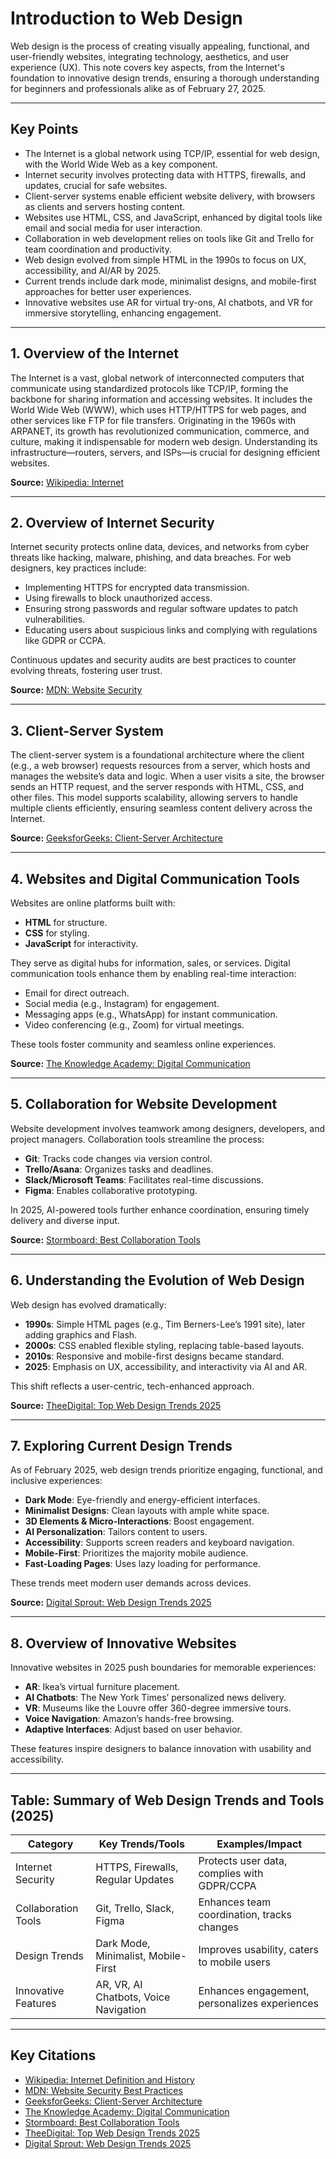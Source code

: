 # Introduction to Web Design
Web design is the process of creating visually appealing, functional, and user-friendly websites, integrating technology, aesthetics, and user experience (UX). This note covers key aspects, from the Internet's foundation to innovative design trends, ensuring a thorough understanding for beginners and professionals alike as of February 27, 2025.

---

## Key Points
- The Internet is a global network using TCP/IP, essential for web design, with the World Wide Web as a key component.
- Internet security involves protecting data with HTTPS, firewalls, and updates, crucial for safe websites.
- Client-server systems enable efficient website delivery, with browsers as clients and servers hosting content.
- Websites use HTML, CSS, and JavaScript, enhanced by digital tools like email and social media for user interaction.
- Collaboration in web development relies on tools like Git and Trello for team coordination and productivity.
- Web design evolved from simple HTML in the 1990s to focus on UX, accessibility, and AI/AR by 2025.
- Current trends include dark mode, minimalist designs, and mobile-first approaches for better user experiences.
- Innovative websites use AR for virtual try-ons, AI chatbots, and VR for immersive storytelling, enhancing engagement.

---

## 1. Overview of the Internet
The Internet is a vast, global network of interconnected computers that communicate using standardized protocols like TCP/IP, forming the backbone for sharing information and accessing websites. It includes the World Wide Web (WWW), which uses HTTP/HTTPS for web pages, and other services like FTP for file transfers. Originating in the 1960s with ARPANET, its growth has revolutionized communication, commerce, and culture, making it indispensable for modern web design. Understanding its infrastructure—routers, servers, and ISPs—is crucial for designing efficient websites.

**Source:** [Wikipedia: Internet](https://en.wikipedia.org/wiki/Internet)

---

## 2. Overview of Internet Security
Internet security protects online data, devices, and networks from cyber threats like hacking, malware, phishing, and data breaches. For web designers, key practices include:
- Implementing HTTPS for encrypted data transmission.
- Using firewalls to block unauthorized access.
- Ensuring strong passwords and regular software updates to patch vulnerabilities.
- Educating users about suspicious links and complying with regulations like GDPR or CCPA.

Continuous updates and security audits are best practices to counter evolving threats, fostering user trust.

**Source:** [MDN: Website Security](https://developer.mozilla.org/en-US/docs/Learn_web_development/Extensions/Server-side/First_steps/Website_security)

---

## 3. Client-Server System
The client-server system is a foundational architecture where the client (e.g., a web browser) requests resources from a server, which hosts and manages the website’s data and logic. When a user visits a site, the browser sends an HTTP request, and the server responds with HTML, CSS, and other files. This model supports scalability, allowing servers to handle multiple clients efficiently, ensuring seamless content delivery across the Internet.

**Source:** [GeeksforGeeks: Client-Server Architecture](https://www.geeksforgeeks.org/client-server-architecture-system-design/)

---

## 4. Websites and Digital Communication Tools
Websites are online platforms built with:
- **HTML** for structure.
- **CSS** for styling.
- **JavaScript** for interactivity.

They serve as digital hubs for information, sales, or services. Digital communication tools enhance them by enabling real-time interaction:
- Email for direct outreach.
- Social media (e.g., Instagram) for engagement.
- Messaging apps (e.g., WhatsApp) for instant communication.
- Video conferencing (e.g., Zoom) for virtual meetings.

These tools foster community and seamless online experiences.

**Source:** [The Knowledge Academy: Digital Communication](https://www.theknowledgeacademy.com/blog/digital-communication/)

---

## 5. Collaboration for Website Development
Website development involves teamwork among designers, developers, and project managers. Collaboration tools streamline the process:
- **Git**: Tracks code changes via version control.
- **Trello/Asana**: Organizes tasks and deadlines.
- **Slack/Microsoft Teams**: Facilitates real-time discussions.
- **Figma**: Enables collaborative prototyping.

In 2025, AI-powered tools further enhance coordination, ensuring timely delivery and diverse input.

**Source:** [Stormboard: Best Collaboration Tools](https://stormboard.com/blog/best-collaboration-tools-for-web-developers-and-designers)

---

## 6. Understanding the Evolution of Web Design
Web design has evolved dramatically:
- **1990s**: Simple HTML pages (e.g., Tim Berners-Lee’s 1991 site), later adding graphics and Flash.
- **2000s**: CSS enabled flexible styling, replacing table-based layouts.
- **2010s**: Responsive and mobile-first designs became standard.
- **2025**: Emphasis on UX, accessibility, and interactivity via AI and AR.

This shift reflects a user-centric, tech-enhanced approach.

**Source:** [TheeDigital: Top Web Design Trends 2025](https://www.theedigital.com/blog/web-design-trends)

---

## 7. Exploring Current Design Trends
As of February 2025, web design trends prioritize engaging, functional, and inclusive experiences:
- **Dark Mode**: Eye-friendly and energy-efficient interfaces.
- **Minimalist Designs**: Clean layouts with ample white space.
- **3D Elements & Micro-Interactions**: Boost engagement.
- **AI Personalization**: Tailors content to users.
- **Accessibility**: Supports screen readers and keyboard navigation.
- **Mobile-First**: Prioritizes the majority mobile audience.
- **Fast-Loading Pages**: Uses lazy loading for performance.

These trends meet modern user demands across devices.

**Source:** [Digital Sprout: Web Design Trends 2025](https://digitalsprout.com/web-design-trends-you-need-to-know-in-2025/)

---

## 8. Overview of Innovative Websites
Innovative websites in 2025 push boundaries for memorable experiences:
- **AR**: Ikea’s virtual furniture placement.
- **AI Chatbots**: The New York Times’ personalized news delivery.
- **VR**: Museums like the Louvre offer 360-degree immersive tours.
- **Voice Navigation**: Amazon’s hands-free browsing.
- **Adaptive Interfaces**: Adjust based on user behavior.

These features inspire designers to balance innovation with usability and accessibility.

---

## Table: Summary of Web Design Trends and Tools (2025)

| **Category**              | **Key Trends/Tools**                         | **Examples/Impact**                          |
|---------------------------|----------------------------------------------|---------------------------------------------|
| Internet Security         | HTTPS, Firewalls, Regular Updates           | Protects user data, complies with GDPR/CCPA |
| Collaboration Tools       | Git, Trello, Slack, Figma                   | Enhances team coordination, tracks changes  |
| Design Trends             | Dark Mode, Minimalist, Mobile-First         | Improves usability, caters to mobile users  |
| Innovative Features       | AR, VR, AI Chatbots, Voice Navigation       | Enhances engagement, personalizes experiences |

---

## Key Citations
- [Wikipedia: Internet Definition and History](https://en.wikipedia.org/wiki/Internet)
- [MDN: Website Security Best Practices](https://developer.mozilla.org/en-US/docs/Learn_web_development/Extensions/Server-side/First_steps/Website_security)
- [GeeksforGeeks: Client-Server Architecture](https://www.geeksforgeeks.org/client-server-architecture-system-design/)
- [The Knowledge Academy: Digital Communication](https://www.theknowledgeacademy.com/blog/digital-communication/)
- [Stormboard: Best Collaboration Tools](https://stormboard.com/blog/best-collaboration-tools-for-web-developers-and-designers)
- [TheeDigital: Top Web Design Trends 2025](https://www.theedigital.com/blog/web-design-trends)
- [Digital Sprout: Web Design Trends 2025](https://digitalsprout.com/web-design-trends-you-need-to-know-in-2025/)